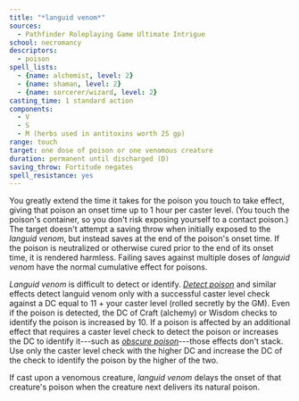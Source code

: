 ```yaml
---
title: "*languid venom*"
sources:
  - Pathfinder Roleplaying Game Ultimate Intrigue
school: necromancy
descriptors:
  - poison
spell_lists:
  - {name: alchemist, level: 2}
  - {name: shaman, level: 2}
  - {name: sorcerer/wizard, level: 2}
casting_time: 1 standard action
components:
  - V
  - S
  - M (herbs used in antitoxins worth 25 gp)
range: touch
target: one dose of poison or one venomous creature
duration: permanent until discharged (D)
saving_throw: Fortitude negates
spell_resistance: yes
---
```


You greatly extend the time it takes for the poison you touch to take effect, giving that poison an onset time up to 1 hour per caster level. (You touch the poison's container, so you don't risk exposing yourself to a contact poison.) The target doesn't attempt a saving throw when initially exposed to the *languid venom*, but instead saves at the end of the poison's onset time. If the poison is neutralized or otherwise cured prior to the end of its onset time, it is rendered harmless. Failing saves against multiple doses of *languid venom* have the normal cumulative effect for poisons.

*Languid venom* is difficult to detect or identify. [*Detect poison*](/spells/detect-poison/) and similar effects detect languid venom only with a successful caster level check against a DC equal to 11 + your caster level (rolled secretly by the GM). Even if the poison is detected, the DC of Craft (alchemy) or Wisdom checks to identify the poison is increased by 10. If a poison is affected by an additional effect that requires a caster level check to detect the poison or increases the DC to identify it---such as [*obscure poison*](/spells/obscure-poison/)---those effects don't stack. Use only the caster level check with the higher DC and increase the DC of the check to identify the poison by the higher of the two.

If cast upon a venomous creature, *languid venom* delays the onset of that creature's poison when the creature next delivers its natural poison.

